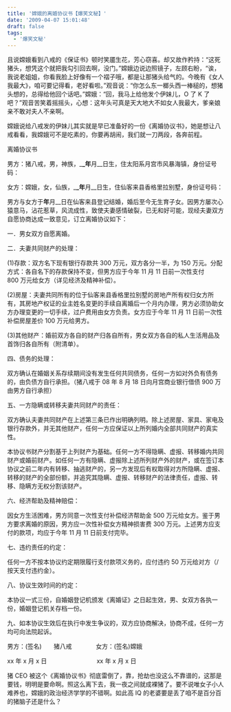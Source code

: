 ```yaml
---
title: '嫦娥的离婚协议书【爆笑文秘】'
date: '2009-04-07 15:01:48'
draft: false
tags:
  - '爆笑文秘'
---
```


且说嫦娥看到八戒的《保证书》顿时笑靥生花，芳心窃喜。却又故作矜持：“这死猪头，想凭这个就把我勾引回去啊，没门。”嫦娥边说边照镜子，左顾右盼，“诶，我说老姐姐，你看我脸上好像有一个褶子哦，都是让那猪头给气的。今晚有《女人我最大》，咱可要记得看，老好看啦。”观音说：“你怎么东一榔头西一棒槌的，想猪头想的，总得给他回个话吧。”嫦娥：“回，我马上给他发个伊妹儿，O 了 K 了吧？”观音苦笑着摇摇头，心想：这年头可真是天大地大不如女人我最大，爹亲娘亲不敢对夫人不亲啊。

嫦娥说给八戒发的伊妹儿其实就是早已准备好的一份《离婚协议书》，她是想让八戒看看，我嫦娥可不是吃素的，你要再胡闹，我们就一刀两段，各奔前程。

离婚协议书

男方：猪八戒，男，神族，\_**\_年**月\_\_日生，住太阳系月宫市风暴海镇，身份证号码：

女方：嫦娥，女，仙族，\_**\_年**月\_\_日生，住仙客来县香格里拉别墅，身份证号码：

男方与女方于**年**月\_\_日在仙客来县登记结婚，婚后至今无生育子女。因男方屡次心猿意马，沾花惹草，风流成性，致使夫妻感情破裂，已无和好可能，现经夫妻双方自愿协商达成一致意见，订立离婚协议如下：

一．男女双方自愿离婚。

二．夫妻共同财产的处理：

(1)存款：双方名下现有银行存款共 300 万元，双方各分一半，为 150 万元。分配方式：各自名下的存款保持不变，但男方应于今年 11 月 11 日前一次性支付　　 800 万元给女方（详见经济及精神补偿）。

(2)房屋：夫妻共同所有的位于仙客来县香格里拉别墅的房地产所有权归女方所有，其房地产权证的业主姓名变更的手续自离婚后一个月内办理，男方必须协助女方办理变更的一切手续，过户费用由女方负责。女方应于今年 11 月 11 日前一次性补偿房屋差价 100 万元给男方。

(3)其他财产：婚前双方各自的财产归各自所有，男女双方各自的私人生活用品及首饰归各自所有（附清单）。

四、债务的处理：

双方确认在婚姻关系存续期间没有发生任何共同债务，任何一方如对外负有债务的，由负债方自行承担。（猪八戒于 08 年 8 月 18 日向月宫商业银行借债 900 万由男方自行承担）

五、一方隐瞒或转移夫妻共同财产的责任：

双方确认夫妻共同财产在上述第三条已作出明确列明。除上述房屋、家具、家电及银行存款外，并无其他财产，任何一方应保证以上所列婚内全部共同财产的真实性。

本协议书财产分割基于上列财产为基础。任何一方不得隐瞒、虚报、转移婚内共同财产或婚前财产。如任何一方有隐瞒、虚报除上述所列财产外的财产，或在签订本协议之前二年内有转移、抽逃财产的，另一方发现后有权取得对方所隐瞒、虚报、转移的财产的全部份额，并追究其隐瞒、虚报、转移财产的法律责任，虚报、转移、隐瞒方无权分割该财产。

六、经济帮助及精神赔偿：

因女方生活困难，男方同意一次性支付补偿经济帮助金 500 万元给女方。鉴于男方要求离婚的原因，男方应一次性补偿女方精神损害费 300 万元。上述男方应支付的款项，均应于今年 11 月 11 日前支付完毕。

七、违约责任的约定：

任何一方不按本协议约定期限履行支付款项义务的，应付违约 50 万元给对方（/按天支付违约金）。

八、协议生效时间的约定：

本协议一式三份，自婚姻登记机颁发《离婚证》之日起生效，男、女双方各执一份，婚姻登记机关存档一份。

九、如本协议生效后在执行中发生争议的，双方应协商解决，协商不成，任何一方均可向法院起诉。

男方：(签名)　　猪八戒　　　　女方：(签名)嫦娥

xx 年 x 月 x 日　　　　　　　　 xx 年 x 月 x 日

猪 CEO 被这个《离婚协议书》彻底雷倒了，靠，抢劫也没这么不靠谱的，这那是要钱，明明是要命啊。照这么离下去，我一夜之间就成裸猪了。要不说唯女子小人难养也，嫦娥的政治经济学学的不错啊。如此高 IQ 的老婆要是丢了咱不是百分百的猪脑子还是什么？
